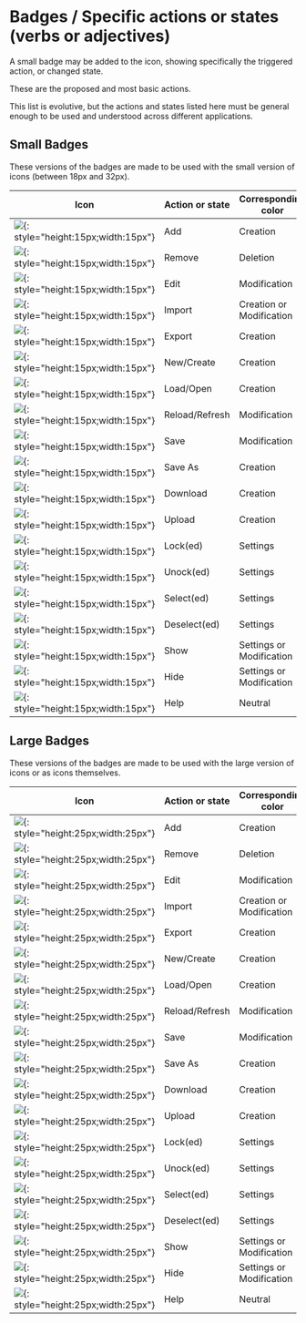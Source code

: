 # Badges / Specific actions or states (verbs or adjectives)

A small badge may be added to the icon, showing specifically the triggered action, or changed state.

These are the proposed and most basic actions.

This list is evolutive, but the actions and states listed here must be general enough to be used and understood across different applications.

## Small Badges

These versions of the badges are made to be used with the small version of icons (between 18px and 32px).

| Icon | Action or state | Corresponding color |
|---|---|---|
| ![](icons/1_Badges/add_sd.svg){: style="height:15px;width:15px"} | Add | Creation | 
| ![](icons/1_Badges/remove_sd.svg){: style="height:15px;width:15px"} | Remove | Deletion | 
| ![](icons/1_Badges/edit_sd.svg){: style="height:15px;width:15px"} | Edit | Modification | 
| ![](icons/1_Badges/import_sd.svg){: style="height:15px;width:15px"} | Import | Creation or Modification | 
| ![](icons/1_Badges/export_sd.svg){: style="height:15px;width:15px"} | Export | Creation | 
| ![](icons/1_Badges/new_sd.svg){: style="height:15px;width:15px"} | New/Create | Creation |
| ![](icons/1_Badges/load_sd.svg){: style="height:15px;width:15px"} | Load/Open | Creation | 
| ![](icons/1_Badges/reload_sd.svg){: style="height:15px;width:15px"} | Reload/Refresh | Modification | 
| ![](icons/1_Badges/save_sd.svg){: style="height:15px;width:15px"} | Save | Modification | 
| ![](icons/1_Badges/saveas_sd.svg){: style="height:15px;width:15px"} | Save As | Creation | 
| ![](icons/1_Badges/download_sd.svg){: style="height:15px;width:15px"} | Download | Creation | 
| ![](icons/1_Badges/upload_sd.svg){: style="height:15px;width:15px"} | Upload | Creation | 
| ![](icons/1_Badges/lock_sd.svg){: style="height:15px;width:15px"} | Lock(ed) | Settings | 
| ![](icons/1_Badges/unlock_sd.svg){: style="height:15px;width:15px"} | Unock(ed) | Settings | 
| ![](icons/1_Badges/select_sd.svg){: style="height:15px;width:15px"} | Select(ed) | Settings | 
| ![](icons/1_Badges/deselect_sd.svg){: style="height:15px;width:15px"} | Deselect(ed) | Settings | 
| ![](icons/1_Badges/show_sd.svg){: style="height:15px;width:15px"} | Show | Settings or Modification | 
| ![](icons/1_Badges/hide_sd.svg){: style="height:15px;width:15px"} | Hide | Settings or Modification | 
| ![](icons/1_Badges/help_sd.svg){: style="height:15px;width:15px"} | Help | Neutral | 

## Large Badges

These versions of the badges are made to be used with the large version of icons or as icons themselves.

| Icon | Action or state | Corresponding color |
|---|---|---|
| ![](icons/1_Badges/add_bd.svg){: style="height:25px;width:25px"} | Add | Creation | 
| ![](icons/1_Badges/remove_bd.svg){: style="height:25px;width:25px"} | Remove | Deletion | 
| ![](icons/1_Badges/edit_bd.svg){: style="height:25px;width:25px"} | Edit | Modification | 
| ![](icons/1_Badges/import_bd.svg){: style="height:25px;width:25px"} | Import | Creation or Modification | 
| ![](icons/1_Badges/export_bd.svg){: style="height:25px;width:25px"} | Export | Creation | 
| ![](icons/1_Badges/new_bd.svg){: style="height:25px;width:25px"} | New/Create | Creation |
| ![](icons/1_Badges/load_bd.svg){: style="height:25px;width:25px"} | Load/Open | Creation | 
| ![](icons/1_Badges/reload_bd.svg){: style="height:25px;width:25px"} | Reload/Refresh | Modification | 
| ![](icons/1_Badges/save_bd.svg){: style="height:25px;width:25px"} | Save | Modification | 
| ![](icons/1_Badges/saveas_bd.svg){: style="height:25px;width:25px"} | Save As | Creation | 
| ![](icons/1_Badges/download_bd.svg){: style="height:25px;width:25px"} | Download | Creation | 
| ![](icons/1_Badges/upload_bd.svg){: style="height:25px;width:25px"} | Upload | Creation | 
| ![](icons/1_Badges/lock_bd.svg){: style="height:25px;width:25px"} | Lock(ed) | Settings | 
| ![](icons/1_Badges/unlock_bd.svg){: style="height:25px;width:25px"} | Unock(ed) | Settings | 
| ![](icons/1_Badges/select_bd.svg){: style="height:25px;width:25px"} | Select(ed) | Settings | 
| ![](icons/1_Badges/deselect_bd.svg){: style="height:25px;width:25px"} | Deselect(ed) | Settings | 
| ![](icons/1_Badges/show_bd.svg){: style="height:25px;width:25px"} | Show | Settings or Modification | 
| ![](icons/1_Badges/hide_bd.svg){: style="height:25px;width:25px"} | Hide | Settings or Modification | 
| ![](icons/1_Badges/help_bd.svg){: style="height:25px;width:25px"} | Help | Neutral | 